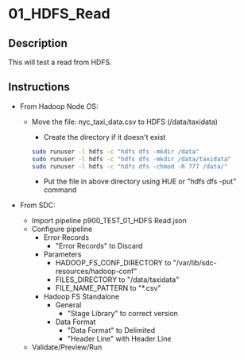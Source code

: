 # 01_HDFS_Read

## Description

This will test a read from HDFS.

## Instructions

- From Hadoop Node OS:

  - Move the file: nyc_taxi_data.csv to HDFS (/data/taxidata)

    - Create the directory if it doesn't exist

    ```bash
    sudo runuser -l hdfs -c "hdfs dfs -mkdir /data"
    sudo runuser -l hdfs -c "hdfs dfs -mkdir /data/taxidata"
    sudo runuser -l hdfs -c "hdfs dfs -chmod -R 777 /data/"
    ```

    - Put the file in above directory using HUE or "hdfs dfs -put" command

- From SDC:

  - Import pipeline p900_TEST_01_HDFS Read.json
  - Configure pipeline
    - Error Records
      - "Error Records" to Discard
    - Parameters
      - HADOOP_FS_CONF_DIRECTORY to "/var/lib/sdc-resources/hadoop-conf"
      - FILES_DIRECTORY to "/data/taxidata"
      - FILE_NAME_PATTERN to "*.csv"
    - Hadoop FS Standalone
      - General
        - "Stage Library" to correct version
      - Data Format
        - "Data Format" to Delimited
        - "Header Line" with Header Line
  - Validate/Preview/Run
